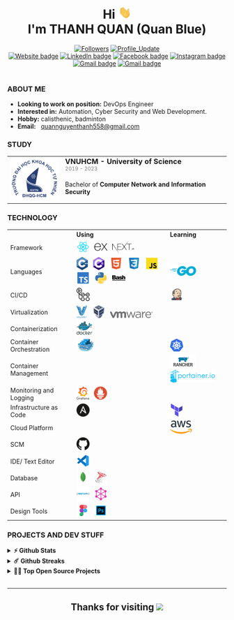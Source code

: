 <h1 align="center">
    Hi <img src="./assets/Hi.gif" width="30px"> <br>
    I'm <b>THANH QUAN</b> (Quan Blue)
</h1>

<div align="center"> 
    <a href="https://github.com/QuanBlue?tab=followers"><img alt="Followers" src="https://img.shields.io/github/followers/QuanBlue?color=4C1&logo=github"></a>
    <a href="https://github.com/QuanBlue/QuanBlue" target="_blank"><img alt="Profile_Update" src="https://img.shields.io/github/last-commit/QuanBlue/QuanBlue?label=Profile%20update&style=fflat-square"></a>
</div>

<div align="center">
    <a href="https://quanblue.netlify.app/"><img alt="Website badge" src="https://img.shields.io/badge/Website-EC8B00?logo=google-chrome&logoColor=white"></a>
    <a href="https://linkedin.com/in/quanblue"><img alt="LinkedIn badge" src="https://img.shields.io/badge/-LinkedIn-0077B5?logo=Linkedin&logoColor=white"></a>
    <a href="https://www.facebook.com/QuanBlueee/"><img alt="Facebook badge" src="https://img.shields.io/badge/Facebook-1877F2?logo=facebook&logoColor=white"></a>
    <a href="https://www.instagram.com/quanblueee/"><img alt="Instagram badge" src="https://img.shields.io/badge/Instagram-D12E7D?logo=instagram&logoColor=white"></a>
    <a href="[mailto:quannguyenthanh558@gmail.com](https://www.youtube.com/channel/UCALhAytLBhmG2un43YxU4mw)"><img alt="Gmail badge" src="https://img.shields.io/badge/Youtube-FF0000?logo=Youtube&logoColor=white"></a>
    <a href="mailto:quannguyenthanh558@gmail.com"><img alt="Gmail badge" src="https://img.shields.io/badge/Gmail-E34133?logo=gmail&logoColor=white"></a>
</div>
<br>

### ABOUT ME

- **Looking to work on position:** DevOps Engineer
- **Interested in:** Automation, Cyber Security and Web Development.
- **Hobby:** calisthenic, badminton
- **Email:** &nbsp; <a href="mailto:quannguyenthanh558@gmail.com" target="_blank">quannguyenthanh558@gmail.com</a>

### STUDY

<table style="border-collapse: collapse;">
    <tr>
        <td align="center">
            <img src="./assets/hcmus-logo.png" alt="hcmus logo" width="120px">
        </td>
        <td>
            <h3 style="margin: 0;">VNUHCM - University of Science</h3> 
            <sup style="color: gray;">2019 - 2023</sup>
            <p>Bachelor of <b>Computer Network and Information Security</b></p>
        </td>
    </tr>
</table>

### TECHNOLOGY

<table>
    <tr>
        <td></td>
        <td><b>Using</b></td>
        <td><b>Learning</b></td>
    </tr>
    <tr>
        <td>Framework</td>
        <td>
            <img src="./assets/technology/reactjs.svg" height="30px" alt="reactjs" title="React JS"/>
            &nbsp;
            <img src="./assets/technology/expressjs.svg" height="30px" alt="expressjs" title="Express JS"/>
            &nbsp;
            <img src="./assets/technology/nextjs.svg" height="30px" alt="nextjs" title="Next JS"/>
        </td>
        <td></td>
    </tr>
    <tr>
        <td>Languages</td>
        <td>
            <img src="./assets/technology/c_plus_plus.svg" height="30px" alt="C/C++" title="C/C++"/>
            &nbsp;
            <img src="./assets/technology/c_sharp.svg" height="30px" alt="C#" title="C#"/>
            &nbsp;
            <img src="./assets/technology/html.svg" height="30px" alt="html" title="HTML"/>
            &nbsp;
            <img src="./assets/technology/css.svg" height="30px" alt="css" title="CSS"/>
            &nbsp;
            <img src="./assets/technology/javascript.svg" height="30px" alt="javascript" title="Javascript"/>
            &nbsp;
            <img src="./assets/technology/typescript.svg" height="30px" alt="typescript" title="Typescript"/>
            &nbsp;
            <img src="./assets/technology/python.svg" height="30px" alt="python" title="Python"/>
             &nbsp;
            <img src="./assets/technology/bash_script.svg" height="30px" alt="Shell-script" title="Shell-script"/>
        </td>
        <td>
            <img src="./assets/technology/golang.svg" height="30px" alt="Go" title="Go"/>
        </td>
    </tr>
    <tr>
        <td>CI/CD</td>
        <td>
            <img src="./assets/technology/github_actions.svg" height="30px" alt="github_actions" title="Github Actions"/>
        </td>
        <td>
            <img src="./assets/technology/jenkins.svg" height="30px" alt="Jenkins" title="Jenkins"/>            
        </td>
    </tr>
     <tr>
        <td>Virtualization</td>
        <td>
            <img src="./assets/technology/vagrant.svg" height="30px" alt="vagrant" title="Vagrant"/>
            &nbsp;
            <img src="./assets/technology/virtualbox.svg" height="30px" alt="virtualbox" title="Virtualbox"/>
            &nbsp;
            <img src="./assets/technology/vmware.svg" height="15px" alt="vmware" title="VMware"/>
        </td>
        <td></td>
    </tr>
    <tr>
        <td>Containerization</td>
        <td>
            <img src="./assets/technology/docker.svg" height="30px" alt="docker" title="Docker"/>
        </td>
        <td></td>
    </tr>
    <tr>
        <td>Container Orchestration</td>
        <td>
            <img src="./assets/technology/docker_swarm.png" height="30px" alt="docker swarm" title="Docker swarm"/>
        </td>
        <td>
            <img src="./assets/technology/kubernetes.svg" height="30px" alt="kubernetes" title="Kubernetes"/>
        </td>
    </tr>
    <tr>
        <td>Container Management</td>
        <td>
        </td>
        <td>
            <img src="./assets/technology/rancher.svg" height="30px" alt="rancher" title="Rancher"/>  
            <img src="./assets/technology/portainer.svg" height="30px" alt="portainer" title="Portainer"/>  
        </td>
    </tr>
     <tr>
        <td>Monitoring and Logging</td>
        <td>
          <img src="./assets/technology/grafana.svg" height="30px" alt="grafana" title="Grafana"/>
            &nbsp;
            <img src="./assets/technology/prometheus.svg" height="30px" alt="prometheus" title="Prometheus"/>
        </td>
        <td></td>
    </tr>
     <tr>
        <td>Infrastructure as Code</td>
        <td>
          <img src="./assets/technology/ansible.svg" height="30px" alt="ansible" title="Ansible"/>
        </td>
        <td>
            <img src="./assets/technology/terraform.svg" height="30px" alt="terraform" title="Terraform"/>
        </td>
    </tr>
         <tr>
        <td>Cloud Platform</td>
        <td>
        </td>
        <td>
            <img src="./assets/technology/aws.svg" height="30px" alt="aws" title="Amazon Web Service"/>
        </td>
    </tr>
    <tr>
        <td>SCM</td>
        <td>
            <img src="./assets/technology/github.svg" height="30px" alt="github" title="Github"/>
            &nbsp;
        </td>
        <td></td>
    </tr>
    <tr>
        <td>IDE/ Text Editor</td>
        <td>
            <img src="./assets/technology/vscode.svg" height="30px" alt="vscode" title="VSCode"/>
            &nbsp;
        </td>
        <td></td>
    </tr>
    <tr>
        <td>Database</td>
        <td>
            <img src="./assets/technology/mongo.svg" height="30px" alt="mongodb" title="MongoDB"/>
            &nbsp;
            <img src="./assets/technology/sql_server.png" height="30px" alt="msSQLserver" title="SQL Server"/>
        </td>
        <td></td>
    </tr>
     <tr>
        <td>API</td>
        <td>
            <img src="./assets/technology/rest_api.png" height="30px" alt="restapi" title="Rest API"/> 
            &nbsp;
            <img src="./assets/technology/graphql.png" height="30px" alt="graphql" title="GraphQL"/>
        </td>
        <td></td>
    </tr>
    <tr>
        <td>Design Tools</td>
        <td>
            <img src="./assets/technology/figma.svg" height="30px" alt="figma" title="Figma"/>
            &nbsp;
            <img src="./assets/technology/photoshop.svg" height="30px" alt="photoshop" title="Photoshop"/>
        </td>
        <td></td>
    </tr>
</table>

### PROJECTS AND DEV STUFF

<details>	
    <summary><b>⚡ Github Stats</b></summary>
    <br />
    <p align="center">
        <a href="https://github.com/QuanBlue">
            <img width="54%" height="180em" src="https://github-readme-stats-eight-theta.vercel.app/api?username=QuanBlue&show_icons=true&hide_border=true&include_all_commits=true&count_private=true" />
            <img width="45%" height="180em" src="https://github-readme-stats-eight-theta.vercel.app/api/top-langs/?username=QuanBlue&exclude_repo=KNN-Image-Classification&show_icons=true&hide_border=true&layout=compact"/>
        </a>
    </p>

</details>

<details>	
  <summary><b>☄️ Github Streaks</b></summary>
  
  <br />
  <img height="180em" src="https://github-readme-streak-stats.herokuapp.com/?user=QuanBlue&hide_border=true" />
</details>

<details>
  <summary><b>🧑‍🚀 Top Open Source Projects</b></summary>
  <br />
<!-- These templates will have you quickly bootstrapping your next project. -->

> **Note:** These projects are not quite actively maintained, but I will try to keep them up to date with new features as much as possible 🌱.
> <br />

  <table>
    <thead align="center">
      <tr border: none;>
        <td><b>💻 Projects</b></td>
        <td><b>🌟 Stars</b></td>
        <td><b>🍴 Forks</b></td>
        <td><b>🐛 Issues</b></td>
        <td><b>🔔 Pull Requests</b></td>
        <td><b>👨‍💻 Language</b></td>
      </tr>
    </thead>
    <tbody>
      <tr>
	      <td><a href="https://github.com/QuanBlue/Portfolio"><b>Portfolio website</b></a></td>
        <td><img alt="Stars" src="https://img.shields.io/github/stars/QuanBlue/Portfolio?&labelColor=343b41"/></td>
        <td><img alt="Forks" src="https://img.shields.io/github/forks/QuanBlue/Portfolio?&labelColor=343b41"/></td>
        <td><img alt="Issues" src="https://img.shields.io/github/issues/QuanBlue/Portfolio?"/></td>
        <td><img alt="Pull Requests" src="https://img.shields.io/github/issues-pr/QuanBlue/Portfolio?"/></td>
        <td><img alt="Language" src="https://img.shields.io/github/languages/top/QuanBlue/Portfolio?"/></td>
      </tr>
      <tr>
	      <td><a href="https://github.com/QuanBlue/chat-grpc"><b>Chat gRPC application</b></a></td>
        <td><img alt="Stars" src="https://img.shields.io/github/stars/QuanBlue/chat-grpc?&labelColor=343b41"/></td>
        <td><img alt="Forks" src="https://img.shields.io/github/forks/QuanBlue/chat-grpc?&labelColor=343b41"/></td>
        <td><img alt="Issues" src="https://img.shields.io/github/issues/QuanBlue/chat-grpc?"/></td>
        <td><img alt="Pull Requests" src="https://img.shields.io/github/issues-pr/QuanBlue/chat-grpc?"/></td>
        <td><img alt="Language" src="https://img.shields.io/github/languages/top/QuanBlue/chat-grpc?"/></td>
      </tr>
      <tr>
	      <td><a href="https://github.com/QuanBlue/tech-automator"><b>Technology automator</b></a></td>
        <td><img alt="Stars" src="https://img.shields.io/github/stars/QuanBlue/tech-automator?&labelColor=343b41"/></td>
        <td><img alt="Forks" src="https://img.shields.io/github/forks/QuanBlue/tech-automator?&labelColor=343b41"/></td>
        <td><img alt="Issues" src="https://img.shields.io/github/issues/QuanBlue/tech-automator?"/></td>
        <td><img alt="Pull Requests" src="https://img.shields.io/github/issues-pr/QuanBlue/tech-automator?"/></td>
        <td><img alt="Language" src="https://img.shields.io/github/languages/top/QuanBlue/tech-automator?"/></td>
      </tr>
      <tr>
	    <td><a href="https://github.com/QuanBlue/tech-cheatsheets"><b>Technology cheat sheets</b></a></td>
        <td><img alt="Stars" src="https://img.shields.io/github/stars/QuanBlue/tech-cheatsheets?&labelColor=343b41"/></td>
        <td><img alt="Forks" src="https://img.shields.io/github/forks/QuanBlue/tech-cheatsheets?&labelColor=343b41"/></td>
        <td><img alt="Issues" src="https://img.shields.io/github/issues/QuanBlue/tech-cheatsheets?"/></td>
        <td><img alt="Pull Requests" src="https://img.shields.io/github/issues-pr/QuanBlue/tech-cheatsheets?"/></td>
        <td><img alt="Language" src="https://img.shields.io/github/languages/top/QuanBlue/tech-cheatsheets?"/></td>
      </tr>
      <tr>
	    <td><a href="https://github.com/QuanBlue/ansible-web-app-deployment"><b>Ansible auto deploy Web application</b></a></td>
        <td><img alt="Stars" src="https://img.shields.io/github/stars/QuanBlue/ansible-web-app-deployment?&labelColor=343b41"/></td>
        <td><img alt="Forks" src="https://img.shields.io/github/forks/QuanBlue/ansible-web-app-deployment?&labelColor=343b41"/></td>
        <td><img alt="Issues" src="https://img.shields.io/github/issues/QuanBlue/ansible-web-app-deployment?"/></td>
        <td><img alt="Pull Requests" src="https://img.shields.io/github/issues-pr/QuanBlue/ansible-web-app-deployment?"/></td>
        <td><img alt="Language" src="https://img.shields.io/github/languages/top/QuanBlue/ansible-web-app-deployment?"/></td>
      </tr>
      <tr>
	    <td><a href="https://github.com/QuanBlue/linux-auto-setup"><b>Linux auto setup</b></a></td>
        <td><img alt="Stars" src="https://img.shields.io/github/stars/QuanBlue/linux-auto-setup?&labelColor=343b41"/></td>
        <td><img alt="Forks" src="https://img.shields.io/github/forks/QuanBlue/linux-auto-setup?&labelColor=343b41"/></td>
        <td><img alt="Issues" src="https://img.shields.io/github/issues/QuanBlue/linux-auto-setup?"/></td>
        <td><img alt="Pull Requests" src="https://img.shields.io/github/issues-pr/QuanBlue/linux-auto-setup?"/></td>
        <td><img alt="Language" src="https://img.shields.io/github/languages/top/QuanBlue/linux-auto-setup?"/></td>
      </tr>
       <tr>
	      <td><a href="https://github.com/HCMUS-Project/Gmail Remote Control"><b>Gmail remote control application</b></a></td>
        <td><img alt="Stars" src="https://img.shields.io/github/stars/HCMUS-Project/Gmail-Remote-Control?&labelColor=343b41"/></td>
        <td><img alt="Forks" src="https://img.shields.io/github/forks/HCMUS-Project/Gmail-Remote-Control?&labelColor=343b41"/></td>
        <td><img alt="Issues" src="https://img.shields.io/github/issues/HCMUS-Project/Gmail-Remote-Control?"/></td>
        <td><img alt="Pull Requests" src="https://img.shields.io/github/issues-pr/HCMUS-Project/Gmail-Remote-Control?"/></td>
        <td><img alt="Language" src="https://img.shields.io/github/languages/top/HCMUS-Project/Gmail-Remote-Control?"/></td>
      </tr>
      <tr>
	      <td><a href="https://github.com/HCMUS-Project/Jurassic-Adventure-game"><b>Jurassic Adventure game</b></a></td>
        <td><img alt="Stars" src="https://img.shields.io/github/stars/HCMUS-Project/Jurassic-Adventure-game?&labelColor=343b41"/></td>
        <td><img alt="Forks" src="https://img.shields.io/github/forks/HCMUS-Project/Jurassic-Adventure-game?&labelColor=343b41"/></td>
        <td><img alt="Issues" src="https://img.shields.io/github/issues/HCMUS-Project/Jurassic-Adventure-game?"/></td>
        <td><img alt="Pull Requests" src="https://img.shields.io/github/issues-pr/HCMUS-Project/Jurassic-Adventure-game?"/></td>
        <td><img alt="Language" src="https://img.shields.io/github/languages/top/HCMUS-Project/Jurassic-Adventure-game?"/></td>
      </tr>
      <tr>
	      <td><a href="https://github.com/HCMUS-Project/Safety-application"><b>Safety application</b></a></td>
        <td><img alt="Stars" src="https://img.shields.io/github/stars/HCMUS-Project/Safety-application?&labelColor=343b41"/></td>
        <td><img alt="Forks" src="https://img.shields.io/github/forks/HCMUS-Project/Safety-application?&labelColor=343b41"/></td>
        <td><img alt="Issues" src="https://img.shields.io/github/issues/HCMUS-Project/Safety-application?"/></td>
        <td><img alt="Pull Requests" src="https://img.shields.io/github/issues-pr/HCMUS-Project/Safety-application?"/></td>
        <td><img alt="Language" src="https://img.shields.io/github/languages/top/HCMUS-Project/Safety-application?"/></td>
      </tr>
      <tr>
	      <td><a href="https://github.com/HCMUS-Project/Storage-File-System.git"><b>Storage File System application</b></a></td>
        <td><img alt="Stars" src="https://img.shields.io/github/stars/HCMUS-Project/Storage-File-System?&labelColor=343b41"/></td>
        <td><img alt="Forks" src="https://img.shields.io/github/forks/HCMUS-Project/Storage-File-System?&labelColor=343b41"/></td>
        <td><img alt="Issues" src="https://img.shields.io/github/issues/HCMUS-Project/Storage-File-System?"/></td>
        <td><img alt="Pull Requests" src="https://img.shields.io/github/issues-pr/HCMUS-Project/Storage-File-System?"/></td>
        <td><img alt="Language" src="https://img.shields.io/github/languages/top/HCMUS-Project/Storage-File-System?"/></td>
      </tr>
    </tbody>
  </table>
  <br />
</details>

<br>

---

<div align="center">
    <h2>Thanks for visiting <img height="40" src="https://emoji.gg/assets/emoji/7333-parrotdance.gif"></h2>
</div>
